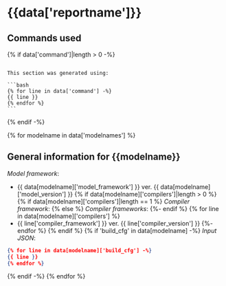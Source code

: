 # {{data['reportname']}}

## Commands used

{% if data['command']|length > 0 -%}
````{note}

This section was generated using:

```bash
{% for line in data['command'] -%}
{{ line }}
{% endfor %}
```
````
{% endif -%}


{% for modelname in data['modelnames'] %}
## General information for {{modelname}}

*Model framework*:

* {{ data[modelname]['model_framework'] }} ver. {{ data[modelname]['model_version'] }}
{% if data[modelname]['compilers']|length > 0 %}
    {% if data[modelname]['compilers']|length == 1 %}
*Compiler framework*:
    {% else %}
*Compiler frameworks*:
    {%- endif %}
    {% for line in data[modelname]['compilers'] %}
* {{ line['compiler_framework'] }} ver. {{ line['compiler_version'] }}
    {%- endfor %}
{% endif %}
{% if 'build_cfg' in data[modelname] -%}
*Input JSON*:

```json
{% for line in data[modelname]['build_cfg'] -%}
{{ line }}
{% endfor %}
```
{% endif -%}
{% endfor %}
